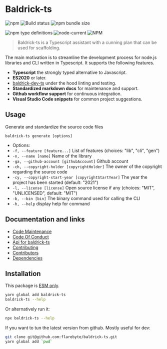 # Baldrick-ts

![npm](https://img.shields.io/npm/v/baldrick-ts) ![Build
status](https://github.com/flarebyte/baldrick-ts/actions/workflows/main.yml/badge.svg)
![npm bundle size](https://img.shields.io/bundlephobia/min/baldrick-ts)

![npm type definitions](https://img.shields.io/npm/types/baldrick-ts)
![node-current](https://img.shields.io/node/v/baldrick-ts)
![NPM](https://img.shields.io/npm/l/baldrick-ts)

> Baldrick-ts is a Typescript assistant with a cunning plan that can be
> used for scaffolding.

The main motivation is to streamline the development process for node.js
libraries and CLI written in Typescript. It supports the following features.

- **Typescript** the strongly typed alternative to Javascript.
- **ES2020** or later.
- [baldrick-dev-ts](https://github.com/flarebyte/baldrick-dev-ts) under
  the hood linting and testing.
- **Standardized markdown docs** for maintenance and support.
- **Github workflow support** for continuous integration.
- **Visual Studio Code snippets** for common project suggestions.

## Usage

Generate and standardize the source code files

`baldrick-ts generate [options]`

- Options:
- `-f, --feature [feature...]` List of features (choices: "lib", "cli",
  "gen")
- `-n, --name [name]` Name of the library
- `-ga, --github-account [githubAccount]` Github account
- `-ch, --copyright-holder [copyrightHolder]` The owner of the copyright
  regarding the source code
- `-cy, --copyright-start-year [copyrightStartYear]` The year the project
  has been started (default: "2021")
- `-l, --license [license]` Open source license if any (choices: "MIT",
  "UNLICENSED", default: "MIT")
- `-b, --bin [bin]` The binary command used for calling the CLI
- `-h, --help` display help for command

## Documentation and links

- [Code Maintenance](MAINTENANCE.md)
- [Code Of Conduct](CODE_OF_CONDUCT.md)
- [Api for baldrick-ts](API.md)
- [Contributing](CONTRIBUTING.md)
- [Contributors](https://github.com/flarebyte/baldrick-ts/graphs/contributors)
- [Dependencies](https://github.com/flarebyte/baldrick-ts/network/dependencies)

## Installation

This package is [ESM
only](https://blog.sindresorhus.com/get-ready-for-esm-aa53530b3f77).

```bash
yarn global add baldrick-ts
baldrick-ts --help
```

Or alternatively run it:

```bash
npx baldrick-ts --help
```

If you want to tun the latest version from github. Mostly useful for dev:

```bash
git clone git@github.com:flarebyte/baldrick-ts.git
yarn global add `pwd`
```
